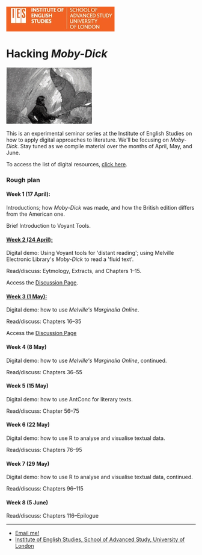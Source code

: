 ![IES-logo](IES-logo.jpg)

Hacking <em>Moby-Dick</em>
==========================
![m-d-image](m-d-image.jpg)

This is an experimental seminar series at the Institute of English Studies on how to apply digital approaches to literature. We'll be focusing on _Moby-Dick_. Stay tuned as we compile material over the months of April, May, and June.

To access the list of digital resources, [click here](hacking_m-d_resources.html).

### Rough plan

#### Week 1 (17 April):

Introductions; how *Moby-Dick* was made, and how the British edition differs from the American one.

Brief Introduction to Voyant Tools.

#### [Week 2 (24 April):](week_2_discussions.md)

Digital demo: Using Voyant tools for 'distant reading'; using Melville Electronic Library's *Moby-Dick* to read a 'fluid text'.

Read/discuss: Eytmology, Extracts, and Chapters 1–15.

Access the [Discussion Page](week_2_discussions.md).

#### [Week 3 (1 May):](week_3_discussions.md)

Digital demo: how to use *Melville's Marginalia Online*.

Read/discuss: Chapters 16–35

Access the [Discussion Page](week_3_discussions.md)

#### Week 4 (8 May)

Digital demo: how to use *Melville's Marginalia Online*, continued.

Read/discuss: Chapters 36–55

#### Week 5 (15 May)

Digital demo: how to use AntConc for literary texts.

Read/discuss: Chapter 56–75

#### Week 6 (22 May)

Digital demo: how to use R to analyse and visualise textual data.

Read/discuss: Chapters 76–95

#### Week 7 (29 May)

Digital demo: how to use R to analyse and visualise textual data, continued.

Read/discuss: Chapters 96–115

#### Week 8 (5 June)

Read/discuss: Chapters 116–Epilogue


---
*   [Email me!](mailto:christopher.ohge@sas.ac.uk)
*   [Institute of English Studies, School of Advanced Study, University of London](https://www.ies.sas.ac.uk/)

